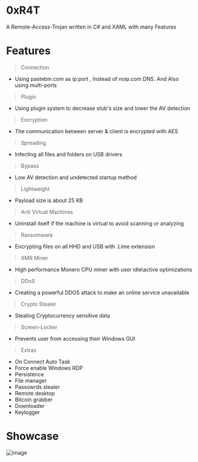 # 0xR4T
A Remote-Access-Trojan written in C# and XAML with many Features

# Features
> Connection
  + Using pastebin.com as ip:port , Instead of noip.com DNS. And Also using multi-ports
> Plugin
  + Using plugin system to decrease stub's size and lower the AV detection
> Encryption
  + The communication between server & client is encrypted with AES
> Spreading
  + Infecting all files and folders on USB drivers
> Bypass
  + Low AV detection and undetected startup method
> Lightweight
  + Payload size is about 25 KB
> Anti Virtual Machines
  + Uninstall itself if the machine is virtual to avoid scanning or analyzing
> Ransomware
  + Encrypting files on all HHD and USB with .Lime extension
> XMR Miner
  + High performance Monero CPU miner with user idle\active optimizations
> DDoS
  + Creating a powerful DDOS attack to make an online service unavailable
> Crypto Stealer
  + Stealing Cryptocurrency sensitive data
> Screen-Locker
  + Prevents user from accessing their Windows GUI
> Extras
  + On Connect Auto Task
  + Force enable Windows RDP
  + Persistence
  + File manager
  + Passowrds stealer
  + Remote desktop
  + Bitcoin grabber
  + Downloader
  + Keylogger


# Showcase
![image](https://github.com/ASMRoyal/0xR4T/assets/89786570/8abff3a8-22fd-4590-a93e-0ec8ee0f8c11)
